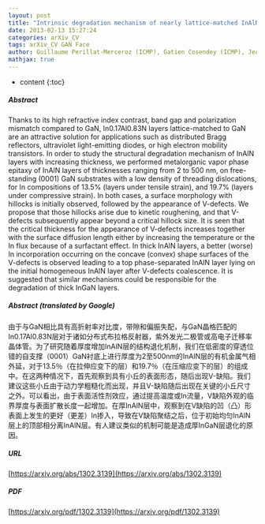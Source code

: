 ```yaml
---
layout: post
title: "Intrinsic degradation mechanism of nearly lattice-matched InAlN layers grown on GaN substrates"
date: 2013-02-13 15:27:24
categories: arXiv_CV
tags: arXiv_CV GAN Face
author: Guillaume Perillat-Merceroz (ICMP), Gatien Cosendey (ICMP), Jean-François Carlin (ICMP), Raphaël Butté (ICMP), Nicolas Grandjean (ICMP)
mathjax: true
---
```


* content
{:toc}

##### Abstract
Thanks to its high refractive index contrast, band gap and polarization mismatch compared to GaN, In0.17Al0.83N layers lattice-matched to GaN are an attractive solution for applications such as distributed Bragg reflectors, ultraviolet light-emitting diodes, or high electron mobility transistors. In order to study the structural degradation mechanism of InAlN layers with increasing thickness, we performed metalorganic vapor phase epitaxy of InAlN layers of thicknesses ranging from 2 to 500 nm, on free-standing (0001) GaN substrates with a low density of threading dislocations, for In compositions of 13.5% (layers under tensile strain), and 19.7% (layers under compressive strain). In both cases, a surface morphology with hillocks is initially observed, followed by the appearance of V-defects. We propose that those hillocks arise due to kinetic roughening, and that V-defects subsequently appear beyond a critical hillock size. It is seen that the critical thickness for the appearance of V-defects increases together with the surface diffusion length either by increasing the temperature or the In flux because of a surfactant effect. In thick InAlN layers, a better (worse) In incorporation occurring on the concave (convex) shape surfaces of the V-defects is observed leading to a top phase-separated InAlN layer lying on the initial homogeneous InAlN layer after V-defects coalescence. It is suggested that similar mechanisms could be responsible for the degradation of thick InGaN layers.

##### Abstract (translated by Google)
由于与GaN相比具有高折射率对比度，带隙和偏振失配，与GaN晶格匹配的In0.17Al0.83N层对于诸如分布式布拉格反射器，紫外发光二极管或高电子迁移率晶体管。为了研究随着厚度增​​加InAlN层的结构退化机制，我们在低密度的穿透位错的自支撑（0001）GaN衬底上进行厚度为2至500nm的InAlN层的有机金属气相外延，对于13.5％（在拉伸应变下的层）和19.7％（在压缩应变下的层）的组成中。在这两种情况下，首先观察到具有小丘的表面形态，随后出现V-缺陷。我们建议这些小丘由于动力学粗糙化而出现，并且V-缺陷随后出现在关键的小丘尺寸之外。可以看出，由于表面活性剂效应，通过提高温度或In流量，V缺陷外观的临界厚度与表面扩散长度一起增加。在厚InAlN层中，观察到在V缺陷的凹（凸）形表面上发生的更好（更差）In掺入，导致在V缺陷聚结之后，位于初始均匀InAlN层上的顶部相分离InAlN层。有人建议类似的机制可能是造成厚InGaN层退化的原因。

##### URL
[https://arxiv.org/abs/1302.3139](https://arxiv.org/abs/1302.3139)

##### PDF
[https://arxiv.org/pdf/1302.3139](https://arxiv.org/pdf/1302.3139)

